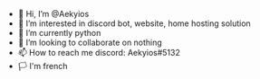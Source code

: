 - 👋 Hi, I’m @Aekyios
- 👀 I’m interested in discord bot, website, home hosting solution
- 🌱 I’m currently python
- 💞️ I’m looking to collaborate on nothing
- 📫 How to reach me discord: Aekyios#5132
- 🏳️ I'm french
